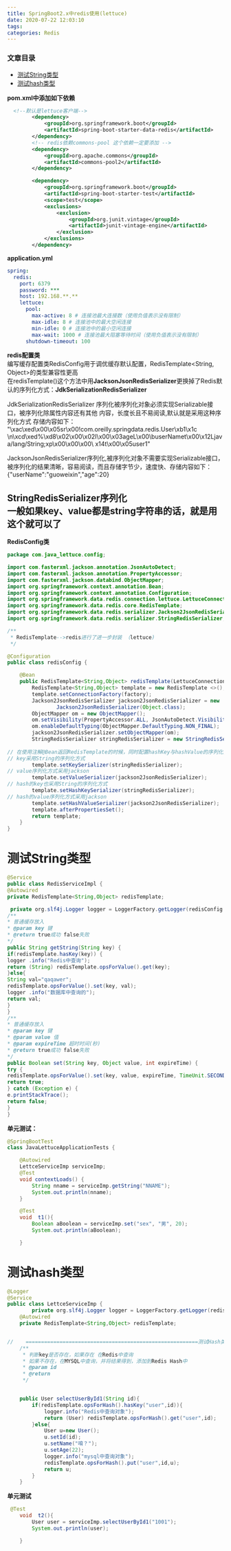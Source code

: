 ```yaml
---
title: SpringBoot2.x中redis使用(lettuce)
date: 2020-07-22 12:03:10
tags: 
categories: Redis
---
```


<!--more-->

### 文章目录

- [测试String类型](#String_120)
- [测试hash类型](#hash_185)

**pom.xml中添加如下依赖**

```xml
  <!--默认是lettuce客户端-->
        <dependency>
            <groupId>org.springframework.boot</groupId>
            <artifactId>spring-boot-starter-data-redis</artifactId>
        </dependency>
        <!-- redis依赖commons-pool 这个依赖一定要添加 -->
        <dependency>
            <groupId>org.apache.commons</groupId>
            <artifactId>commons-pool2</artifactId>
        </dependency>

        <dependency>
            <groupId>org.springframework.boot</groupId>
            <artifactId>spring-boot-starter-test</artifactId>
            <scope>test</scope>
            <exclusions>
                <exclusion>
                    <groupId>org.junit.vintage</groupId>
                    <artifactId>junit-vintage-engine</artifactId>
                </exclusion>
            </exclusions>
        </dependency>
```

**application.yml**

```yaml
spring:
  redis:
    port: 6379
    password: ***
    host: 192.168.**.**
    lettuce:
      pool:
        max-active: 8 # 连接池最大连接数（使用负值表示没有限制）
        max-idle: 8 # 连接池中的最大空闲连接
        min-idle: 0 # 连接池中的最小空闲连接
        max-wait: 1000 # 连接池最大阻塞等待时间（使用负值表示没有限制）
      shutdown-timeout: 100


```

**redis配置类**  
编写缓存配置类RedisConfig用于调优缓存默认配置，RedisTemplate\<String, Object>的类型兼容性更高  
在redisTemplate\(\)这个方法中用**JacksonJsonRedisSerializer**更换掉了Redis默认的序列化方式：**JdkSerializationRedisSerializer**  

JdkSerializationRedisSerializer 序列化被序列化对象必须实现Serializable接口，被序列化除属性内容还有其他 内容，长度长且不易阅读,默认就是采用这种序列化方式 存储内容如下： "\\xac\\xed\\x00\\x05sr\\x00\!com.oreilly.springdata.redis.User\\xb1\\x1c \\n\\xcd\\xed\%\\xd8\\x02\\x00\\x02I\\x00\\x03ageL\\x00\\buserNamet\\x00\\x12Ljava/lang/String;xp\\x00\\x00\\x00\\ x14t\\x00\\x05user1"  
  
JacksonJsonRedisSerializer序列化,被序列化对象不需要实现Serializable接口，被序列化的结果清晰，容易阅读，而且存储字节少，速度快、存储内容如下： \{"userName":"guoweixin","age":20\}  
  
StringRedisSerializer序列化  
一般如果key、value都是string字符串的话，就是用这个就可以了
---

**RedisConfig类**

```java
package com.java_lettuce.config;

import com.fasterxml.jackson.annotation.JsonAutoDetect;
import com.fasterxml.jackson.annotation.PropertyAccessor;
import com.fasterxml.jackson.databind.ObjectMapper;
import org.springframework.context.annotation.Bean;
import org.springframework.context.annotation.Configuration;
import org.springframework.data.redis.connection.lettuce.LettuceConnectionFactory;
import org.springframework.data.redis.core.RedisTemplate;
import org.springframework.data.redis.serializer.Jackson2JsonRedisSerializer;
import org.springframework.data.redis.serializer.StringRedisSerializer;

/**
 * RedisTemplate-->redis进行了进一步封装 （lettuce)
 */

@Configuration
public class redisConfig {

    @Bean
    public RedisTemplate<String,Object> redisTemplate(LettuceConnectionFactory factory){
        RedisTemplate<String,Object> template = new RedisTemplate <>();
        template.setConnectionFactory(factory);
        Jackson2JsonRedisSerializer jackson2JsonRedisSerializer = new
                Jackson2JsonRedisSerializer(Object.class);
        ObjectMapper om = new ObjectMapper();
        om.setVisibility(PropertyAccessor.ALL, JsonAutoDetect.Visibility.ANY);
        om.enableDefaultTyping(ObjectMapper.DefaultTyping.NON_FINAL);
        jackson2JsonRedisSerializer.setObjectMapper(om);
        StringRedisSerializer stringRedisSerializer = new StringRedisSerializer();
        
// 在使用注解@Bean返回RedisTemplate的时候，同时配置hashKey与hashValue的序列化方式。
// key采用String的序列化方式
        template.setKeySerializer(stringRedisSerializer);
// value序列化方式采用jackson
        template.setValueSerializer(jackson2JsonRedisSerializer);
// hash的key也采用String的序列化方式
        template.setHashKeySerializer(stringRedisSerializer);
// hash的value序列化方式采用jackson
        template.setHashValueSerializer(jackson2JsonRedisSerializer);
        template.afterPropertiesSet();
        return template;
    }
}

```

# 测试String类型

```java
@Service
public class RedisServiceImpl {
@Autowired
private RedisTemplate<String,Object> redisTemplate;

 private org.slf4j.Logger logger = LoggerFactory.getLogger(redisConfig.class);
/**
* 普通缓存放入
* @param key 键
* @return true成功 false失败
*/
public String getString(String key) {
if(redisTemplate.hasKey(key)) {
logger .info("Redis中查询");
return (String) redisTemplate.opsForValue().get(key);
}else{
String val="qaqawer";
redisTemplate.opsForValue().set(key, val);
logger .info("数据库中查询的");
return val;
}
}
/**
* 普通缓存放入
* @param key 键
* @param value 值
* @param expireTime 超时时间(秒)
* @return true成功 false失败
*/
public Boolean set(String key, Object value, int expireTime) {
try {
redisTemplate.opsForValue().set(key, value, expireTime, TimeUnit.SECONDS);
return true;
} catch (Exception e) {
e.printStackTrace();
return false;
}
}
```

**单元测试：**

```java
@SpringBootTest
class JavaLettuceApplicationTests {

    @Autowired
    LettceServiceImp serviceImp;
    @Test
    void contextLoads() {
        String nname = serviceImp.getString("NNAME");
        System.out.println(nname);
    }

    @Test
    void  t1(){
        Boolean aBoolean = serviceImp.set("sex", "男", 20);
        System.out.println(aBoolean);

    }

```

# 测试hash类型

```java
@Logger
@Service
public class LettceServiceImp {
        private org.slf4j.Logger logger = LoggerFactory.getLogger(redisConfig.class);
    @Autowired
    private RedisTemplate<String,Object> redisTemplate;


//    ========================================================测试Hash类型
    /**
     * 判断key是否存在，如果存在 在Redis中查询
     * 如果不存在，在MYSQL中查询，并将结果得到，添加到Redis Hash中
     * @param id
     * @return
     */


    public User selectUserById1(String id){
        if(redisTemplate.opsForHash().hasKey("user",id)){
            logger.info("Redis中查询对象");
            return (User) redisTemplate.opsForHash().get("user",id);
        }else{
            User u=new User();
            u.setId(id);
            u.setName("唷？");
            u.setAge(22);
            logger.info("mysql中查询对象");
            redisTemplate.opsForHash().put("user",id,u);
            return u;
        }
    }
```

**单元测试**

```java
 @Test
    void  t2(){
        User user = serviceImp.selectUserById1("1001");
        System.out.println(user);

    }
```
